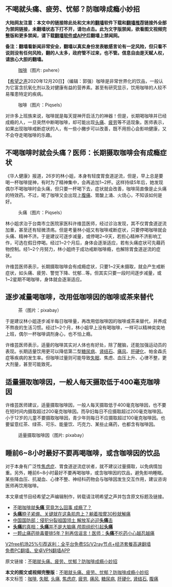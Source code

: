 <h2>不喝就头痛、疲劳、忧郁？防咖啡成瘾小妙招</h2> <p class="notice"><b>大陆网友注意：本文中的链接除此处和文末的<a href="https://github.com/bannedbook/fanqiang" >翻墙</a>软件下载和<a href="https://github.com/killgcd/justmysocks/blob/master/README.md">翻墙推荐</a>链接外全部为禁网链接，未翻墙状态下打不开，请勿点击。此为文字版禁闻，欲看图文视频完整版和更多禁闻，请下载<a href="https://github.com/bannedbook/fanqiang">翻墙软件或APP</a>后翻墙上禁闻网。</p><p>备注：翻墙看新闻非常安全，翻墙以真实身份发表敏感言论有一定风险，但只看不说则没有任何风险，翻的人太多，政府管不过来，也不管。信息自由是天赋人权，请放心大胆的翻墙。</b></p>  <div class="entry"> <figure><figcaption><a href="https://www.bannedbook.org/bnews/tag/%e5%92%96%e5%95%a1/" class="st_tag internal_tag" rel="tag" title="标签 咖啡 下的日志">咖啡</a>（图片: pxhere）</figcaption></figure> <p>【<span class='wp_keywordlink_affiliate'><a href="https://www.soundofhope.org" title="希望之声" target="_blank">希望之声</a></span>2020年12月20日】（编辑：郭强）咖啡是非常世界化的饮品，一般认为它富含抗氧化剂以及对健康有益的营养素。甚至有研究显示，饮用咖啡的人较不易罹患特定的疾病。</p> <figure><figcaption>咖啡（图片：Piqsels）</figcaption></figure> <p>对许多上班族来说，咖啡就是每天提神开启活力的神器！但是，长期喝咖啡并已经成瘾的人，一旦突然中断喝咖啡，却可能出现<a href="https://www.bannedbook.org/bnews/tag/%e5%a4%b4%e7%97%9b/" class="st_tag internal_tag" rel="tag" title="标签 头痛 下的日志">头痛</a>、<a href="https://www.bannedbook.org/bnews/tag/%E7%96%B2%E5%8A%B3/" class="st_tag internal_tag" rel="tag" title="标签 疲劳 下的日志">疲劳</a>等不适现象。医师表示，如果出现咖啡戒断症状的人，有一些小撇步可以改善，既不用担心会影响健康，又不会夺走喝咖啡的乐趣。</p>  <h2>不喝咖啡时就会头痛？医师：长期摄取咖啡会有成瘾症状</h2> <p>《华人健康》报道，26岁的林小姐，本身有轻度胃食道逆流，但是，早上总是要喝一杯咖啡提神，有时为了精神集中，会再追加1~2杯。这样持续5年后，她发现偶尔不喝咖啡时会头痛，但只要一杯喝下去，症状就会改善，咖啡简直像是止头痛的特效药。不过，喝了咖啡又会出现上<a href="https://www.bannedbook.org/bnews/tag/%e8%85%b9%e7%97%9b/" class="st_tag internal_tag" rel="tag" title="标签 腹痛 下的日志">腹痛</a>、胃酸上涌、火烧心，不知该如何是好。</p> <figure><figcaption>头痛（图片：Piqsels）</figcaption></figure> <p>林小姐求治于台南市立医院家医科许维芸医师，经过诊治发现，其不仅胃食道逆流加重，甚至还有轻微溃疡。但是考量林小姐又有咖啡戒断症状，只要停喝咖啡就会头痛、精神不济。于是建议可逐步减量，或停喝2~9天，若担心精神不济影响工作，可选在假日停喝。经过1~2个月后，身体会逐渐适应，若有头痛症状可先藉药物控制。经1~2个月努力，林小姐终于成功戒断咖啡瘾，也解除胃食道逆流的症状。</p>  <p>许维芸医师表示，长期摄取咖啡会有成瘾症状，只要1~2天未摄取，就会产生戒断症状，如头痛、疲劳、警觉下降、忧郁&#8230;等。但其实只要一段时间逐步减量，或1~2星期不喝咖啡，身体就会逐渐适应。</p> <h2>逐步减量喝咖啡，改用低咖啡因的咖啡或茶来替代</h2> <figure><figcaption>茶（图片：pixabay）</figcaption></figure> <p>于是建议林小姐逐步减半每日咖啡量，再改用低咖啡因的咖啡或茶来替代，并养成不熬夜的生活习惯。经过1~2个月，林小姐早上没有喝咖啡，一样可以精神奕奕地上班，偶尔一杯咖啡调剂身心，也不怕上瘾。</p>  <p>许维芸医师表示，适量的咖啡其实对人体也有好处，除了醒脑，还能加强运动员的表现。长期适量饮用更可以降低第二型<a href="https://www.bannedbook.org/bnews/tag/%e7%b3%96%e5%b0%bf%e7%97%85/" class="st_tag internal_tag" rel="tag" title="标签 糖尿病 下的日志">糖尿病</a>、<a href="https://www.bannedbook.org/bnews/tag/%e8%82%be%e7%bb%93%e7%9f%b3/" class="st_tag internal_tag" rel="tag" title="标签 肾结石 下的日志">肾结石</a>、<a href="https://www.bannedbook.org/bnews/tag/%E7%97%9B%E9%A3%8E/" class="st_tag internal_tag" rel="tag" title="标签 痛风 下的日志">痛风</a>、<a href="https://www.bannedbook.org/bnews/tag/%e8%82%9d%e7%a1%ac%e5%8c%96/" class="st_tag internal_tag" rel="tag" title="标签 肝硬化 下的日志">肝硬化</a>、帕金森氏症等疾病的发生率。但咖啡过量则可能导致<a href="https://www.bannedbook.org/bnews/tag/%e5%a4%b1%e7%9c%a0/" class="st_tag internal_tag" rel="tag" title="标签 失眠 下的日志">失眠</a>、焦虑、血压上升、心律不整，更大剂量，甚至可能致死。</p> <h2>适量摄取咖啡因，一般人每天摄取低于400毫克咖啡因</h2> <p>许维芸医师建议，适量摄取咖啡因，一般人每天摄取低于400毫克咖啡因，也不要在短时间内摄取超过200毫克咖啡因。而孕妇每日不应摄取超过200毫克咖啡因。小于12岁的儿童不要摄取咖啡因，青少年则每日不应摄取超过100毫克咖啡因。也要留意红茶、绿茶、可乐、能量饮、巧克力、某些止痛药，也都含有咖啡因。</p>  <figure><figcaption>适量摄取咖啡因（图片: pixabay）</figcaption></figure> <h2>睡前6~8小时最好不要再喝咖啡，或含咖啡因的饮品</h2> <p>对于本身有广泛性<a href="https://www.bannedbook.org/bnews/tag/%e7%84%a6%e8%99%91%e7%97%87/" class="st_tag internal_tag" rel="tag" title="标签 焦虑症 下的日志">焦虑症</a>、胃食道逆流症状者，就不建议过量摄取，以免病情加重。另外，睡前6~8小时最好不要再喝咖啡，或含咖啡因的饮品，避免影响睡眠。某些降血压、抗凝血、心律不整、神经科药物会与咖啡因发生交互作用，建议咨询医师再饮用咖啡。</p> <p>本文章或节目经希望之声编辑制作，转载请注明希望之声并包含原文标题及链接。</p> <ul class='op-related-articles' title='相关阅读'> <li><a href='https://www.bannedbook.org/bnews/health/20201220/1451496.html' target='_blank'>不喝咖啡就<b>头痛</b> 究竟怎么回事 成瘾了？</a></li> <li><a href='https://www.bannedbook.org/bnews/health/20201218/1450213.html' target='_blank'><b>头痛</b>脖子紧绷、关键就在这条肌肉上？躺着按摩30秒就解痛</a></li> <li><a href='https://www.bannedbook.org/bnews/baitai/20201126/1437570.html' target='_blank'>中国国防部：侵犯分裂祖国领土 解放军必迎<b>头痛</b>击</a></li> <li><a href='https://www.bannedbook.org/bnews/health/20201126/1437234.html' target='_blank'><b>头痛</b>的真相：<b>头痛</b>并不是大脑痛 颅周组织引起<b>头痛</b></a></li> <li><a href='https://www.bannedbook.org/bnews/health/20201124/1436114.html' target='_blank'>一颗止痛药排毒要排5年？别再信谣言！医师：<b>头痛</b>不吃药小心越忍越痛</a></li> </ul> <p class="texttj"> <a href="https://github.com/bannedbook/fanqiang/wiki/V2ray%E6%9C%BA%E5%9C%BA" target="_blank">V2free机场25%引荐返利：全平台免费SS/V2ray节点+经济套餐高速翻墙</a><br/> <a href="https://github.com/bannedbook/fanqiang/wiki/%E7%A6%81%E9%97%BB%E7%BD%91%E5%AE%89%E5%8D%93%E7%BF%BB%E5%A2%99%E6%96%B0%E9%97%BBAPP" target="_blank">免费PC翻墙、安卓VPN翻墙APP</a></p><p>原文链接：<a class="src_link"  href="https://www.soundofhope.org/post/451123" target="_blank">不喝就头痛、疲劳、忧郁？防咖啡成瘾小妙招</a></p><a name='sharetosocial'></a>       <div><b>本文的图文或视频完整版</b>：<a href='https://www.bannedbook.org/bnews/comments/20201220/1451640.html'>不喝就头痛、疲劳、忧郁？防咖啡成瘾小妙招</a></div>  </div><!--END ENTRY--> <div class="postfooter"> <div>本文标签：<a href="https://www.bannedbook.org/bnews/tag/%e5%92%96%e5%95%a1/" rel="tag">咖啡</a>, <a href="https://www.bannedbook.org/bnews/tag/%e5%a4%b1%e7%9c%a0/" rel="tag">失眠</a>, <a href="https://www.bannedbook.org/bnews/tag/%e5%a4%b4%e7%97%9b/" rel="tag">头痛</a>, <a href="https://www.bannedbook.org/bnews/tag/%e7%84%a6%e8%99%91%e7%97%87/" rel="tag">焦虑症</a>, <a href="https://www.bannedbook.org/bnews/tag/%E7%96%B2%E5%8A%B3/" rel="tag">疲劳</a>, <a href="https://www.bannedbook.org/bnews/tag/%E7%97%9B%E9%A3%8E/" rel="tag">痛风</a>, <a href="https://www.bannedbook.org/bnews/tag/%e7%b3%96%e5%b0%bf%e7%97%85/" rel="tag">糖尿病</a>, <a href="https://www.bannedbook.org/bnews/tag/%e8%82%9d%e7%a1%ac%e5%8c%96/" rel="tag">肝硬化</a>, <a href="https://www.bannedbook.org/bnews/tag/%e8%82%be%e7%bb%93%e7%9f%b3/" rel="tag">肾结石</a>, <a href="https://www.bannedbook.org/bnews/tag/%e8%85%b9%e7%97%9b/" rel="tag">腹痛</a></div>  </div><!--END POSTFOOTER--> 